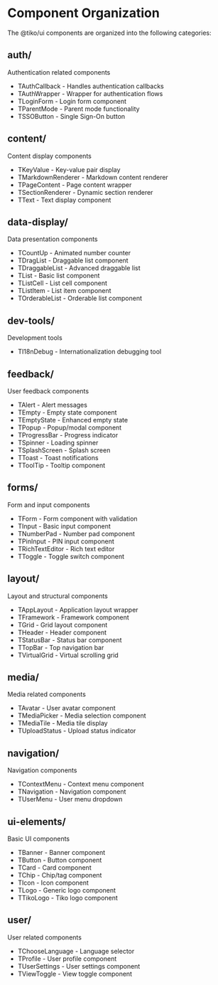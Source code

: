 # Component Organization

The @tiko/ui components are organized into the following categories:

## auth/
Authentication related components
- TAuthCallback - Handles authentication callbacks
- TAuthWrapper - Wrapper for authentication flows
- TLoginForm - Login form component
- TParentMode - Parent mode functionality
- TSSOButton - Single Sign-On button

## content/
Content display components
- TKeyValue - Key-value pair display
- TMarkdownRenderer - Markdown content renderer
- TPageContent - Page content wrapper
- TSectionRenderer - Dynamic section renderer
- TText - Text display component

## data-display/
Data presentation components
- TCountUp - Animated number counter
- TDragList - Draggable list component
- TDraggableList - Advanced draggable list
- TList - Basic list component
- TListCell - List cell component
- TListItem - List item component
- TOrderableList - Orderable list component

## dev-tools/
Development tools
- TI18nDebug - Internationalization debugging tool

## feedback/
User feedback components
- TAlert - Alert messages
- TEmpty - Empty state component
- TEmptyState - Enhanced empty state
- TPopup - Popup/modal component
- TProgressBar - Progress indicator
- TSpinner - Loading spinner
- TSplashScreen - Splash screen
- TToast - Toast notifications
- TToolTip - Tooltip component

## forms/
Form and input components
- TForm - Form component with validation
- TInput - Basic input component
- TNumberPad - Number pad component
- TPinInput - PIN input component
- TRichTextEditor - Rich text editor
- TToggle - Toggle switch component

## layout/
Layout and structural components
- TAppLayout - Application layout wrapper
- TFramework - Framework component
- TGrid - Grid layout component
- THeader - Header component
- TStatusBar - Status bar component
- TTopBar - Top navigation bar
- TVirtualGrid - Virtual scrolling grid

## media/
Media related components
- TAvatar - User avatar component
- TMediaPicker - Media selection component
- TMediaTile - Media tile display
- TUploadStatus - Upload status indicator

## navigation/
Navigation components
- TContextMenu - Context menu component
- TNavigation - Navigation component
- TUserMenu - User menu dropdown

## ui-elements/
Basic UI components
- TBanner - Banner component
- TButton - Button component
- TCard - Card component
- TChip - Chip/tag component
- TIcon - Icon component
- TLogo - Generic logo component
- TTikoLogo - Tiko logo component

## user/
User related components
- TChooseLanguage - Language selector
- TProfile - User profile component
- TUserSettings - User settings component
- TViewToggle - View toggle component